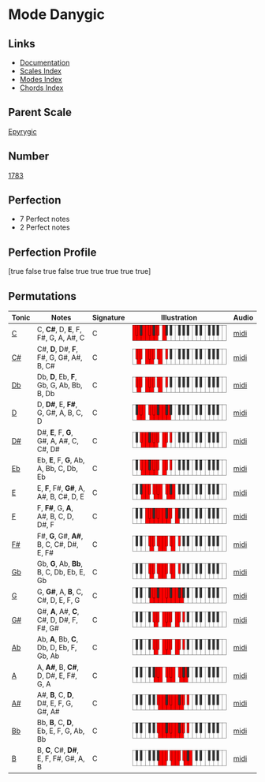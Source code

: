 # Mode Danygic

## Links

- [Documentation](index.md)
- [Scales Index](Scales.md)
- [Modes Index](Modes.md)
- [Chords Index](Chords.md)

## Parent Scale

[Epyrygic](ScaleEpyrygic.md)

## Number

[1783](https://ianring.com/musictheory/scales/1783)

## Perfection

- 7 Perfect notes
- 2 Perfect notes

## Perfection Profile

[true false true false true true true true true]

## Permutations

| Tonic | Notes | Signature | Illustration | Audio |
|-------|-------|-----------|--------------|-------|
| [C](ModeCNaturalDanygic.md) | C, **C#**, D, **E**, F, F#, G, A, A#, C | C | ![CNaturalDanygic](ModeCNaturalDanygic.png) | [midi](https://github.com/edipermadi/music/blob/main/docs/ModeCNaturalDanygic.mid?raw=true) |
| [C#](ModeCSharpDanygic.md) | C#, **D**, D#, **F**, F#, G, G#, A#, B, C# | C | ![CSharpDanygic](ModeCSharpDanygic.png) | [midi](https://github.com/edipermadi/music/blob/main/docs/ModeCSharpDanygic.mid?raw=true) |
| [Db](ModeDFlatDanygic.md) | Db, **D**, Eb, **F**, Gb, G, Ab, Bb, B, Db | C | ![DFlatDanygic](ModeDFlatDanygic.png) | [midi](https://github.com/edipermadi/music/blob/main/docs/ModeDFlatDanygic.mid?raw=true) |
| [D](ModeDNaturalDanygic.md) | D, **D#**, E, **F#**, G, G#, A, B, C, D | C | ![DNaturalDanygic](ModeDNaturalDanygic.png) | [midi](https://github.com/edipermadi/music/blob/main/docs/ModeDNaturalDanygic.mid?raw=true) |
| [D#](ModeDSharpDanygic.md) | D#, **E**, F, **G**, G#, A, A#, C, C#, D# | C | ![DSharpDanygic](ModeDSharpDanygic.png) | [midi](https://github.com/edipermadi/music/blob/main/docs/ModeDSharpDanygic.mid?raw=true) |
| [Eb](ModeEFlatDanygic.md) | Eb, **E**, F, **G**, Ab, A, Bb, C, Db, Eb | C | ![EFlatDanygic](ModeEFlatDanygic.png) | [midi](https://github.com/edipermadi/music/blob/main/docs/ModeEFlatDanygic.mid?raw=true) |
| [E](ModeENaturalDanygic.md) | E, **F**, F#, **G#**, A, A#, B, C#, D, E | C | ![ENaturalDanygic](ModeENaturalDanygic.png) | [midi](https://github.com/edipermadi/music/blob/main/docs/ModeENaturalDanygic.mid?raw=true) |
| [F](ModeFNaturalDanygic.md) | F, **F#**, G, **A**, A#, B, C, D, D#, F | C | ![FNaturalDanygic](ModeFNaturalDanygic.png) | [midi](https://github.com/edipermadi/music/blob/main/docs/ModeFNaturalDanygic.mid?raw=true) |
| [F#](ModeFSharpDanygic.md) | F#, **G**, G#, **A#**, B, C, C#, D#, E, F# | C | ![FSharpDanygic](ModeFSharpDanygic.png) | [midi](https://github.com/edipermadi/music/blob/main/docs/ModeFSharpDanygic.mid?raw=true) |
| [Gb](ModeGFlatDanygic.md) | Gb, **G**, Ab, **Bb**, B, C, Db, Eb, E, Gb | C | ![GFlatDanygic](ModeGFlatDanygic.png) | [midi](https://github.com/edipermadi/music/blob/main/docs/ModeGFlatDanygic.mid?raw=true) |
| [G](ModeGNaturalDanygic.md) | G, **G#**, A, **B**, C, C#, D, E, F, G | C | ![GNaturalDanygic](ModeGNaturalDanygic.png) | [midi](https://github.com/edipermadi/music/blob/main/docs/ModeGNaturalDanygic.mid?raw=true) |
| [G#](ModeGSharpDanygic.md) | G#, **A**, A#, **C**, C#, D, D#, F, F#, G# | C | ![GSharpDanygic](ModeGSharpDanygic.png) | [midi](https://github.com/edipermadi/music/blob/main/docs/ModeGSharpDanygic.mid?raw=true) |
| [Ab](ModeAFlatDanygic.md) | Ab, **A**, Bb, **C**, Db, D, Eb, F, Gb, Ab | C | ![AFlatDanygic](ModeAFlatDanygic.png) | [midi](https://github.com/edipermadi/music/blob/main/docs/ModeAFlatDanygic.mid?raw=true) |
| [A](ModeANaturalDanygic.md) | A, **A#**, B, **C#**, D, D#, E, F#, G, A | C | ![ANaturalDanygic](ModeANaturalDanygic.png) | [midi](https://github.com/edipermadi/music/blob/main/docs/ModeANaturalDanygic.mid?raw=true) |
| [A#](ModeASharpDanygic.md) | A#, **B**, C, **D**, D#, E, F, G, G#, A# | C | ![ASharpDanygic](ModeASharpDanygic.png) | [midi](https://github.com/edipermadi/music/blob/main/docs/ModeASharpDanygic.mid?raw=true) |
| [Bb](ModeBFlatDanygic.md) | Bb, **B**, C, **D**, Eb, E, F, G, Ab, Bb | C | ![BFlatDanygic](ModeBFlatDanygic.png) | [midi](https://github.com/edipermadi/music/blob/main/docs/ModeBFlatDanygic.mid?raw=true) |
| [B](ModeBNaturalDanygic.md) | B, **C**, C#, **D#**, E, F, F#, G#, A, B | C | ![BNaturalDanygic](ModeBNaturalDanygic.png) | [midi](https://github.com/edipermadi/music/blob/main/docs/ModeBNaturalDanygic.mid?raw=true) |
